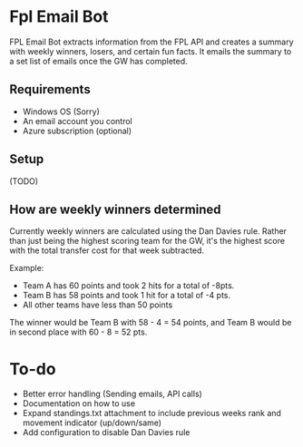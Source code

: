 # Fpl Email Bot

FPL Email Bot extracts information from the FPL API and creates a summary with weekly winners, losers, and certain fun facts. It emails the summary to a set list of emails once the GW has completed.

## Requirements

- Windows OS (Sorry)
- An email account you control
- Azure subscription (optional)

## Setup

(TODO)

## How are weekly winners determined

Currently weekly winners are calculated using the Dan Davies rule. Rather than just being the highest scoring team for the GW, it's the highest score with the total transfer cost for that week subtracted.

Example:

- Team A has 60 points and took 2 hits for a total of -8pts.
- Team B has 58 points and took 1 hit for a total of -4 pts.
- All other teams have less than 50 points

The winner would be Team B with 58 - 4 = 54 points, and Team B would be in second place with 60 - 8 = 52 pts.

# To-do

- Better error handling (Sending emails, API calls)
- Documentation on how to use
- Expand standings.txt attachment to include previous weeks rank and movement indicator (up/down/same)
- Add configuration to disable Dan Davies rule
